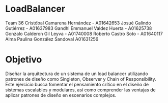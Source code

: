 # LoadBalancer

Team 36 
Cristóbal Camarena Hernández - A01642653
Josué Galindo Gutiérrez - A01637983
Gandhi Emmanuel Valdez Huerta - A01625738
Gonzalo Calderon Gil Leyva - A01740008
Roberto Castro Soto - A01640117
Alma Paulina González Sandoval A01631256

# Objetivo
Diseñar la arquitectura de un sistema de un load balancer utilizando patrones de diseño como Singleton, Observer y Chain of Responsibility. Este ejercicio busca fomentar el pensamiento crítico en el diseño de sistemas escalables y modulares, así como comprender las ventajas de aplicar patrones de diseño en escenarios complejos.

